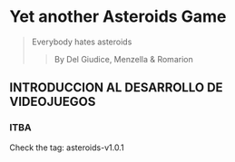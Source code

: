 # Yet another Asteroids Game #
> Everybody hates asteroids
>> By Del Giudice, Menzella & Romarion
## INTRODUCCION AL DESARROLLO DE VIDEOJUEGOS ##
### ITBA ###

Check the tag: asteroids-v1.0.1
